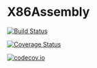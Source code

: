 # X86Assembly

[![Build Status](https://travis-ci.org/Keno/X86Assembly.jl.svg?branch=master)](https://travis-ci.org/Keno/X86Assembly.jl)

[![Coverage Status](https://coveralls.io/repos/Keno/X86Assembly.jl/badge.svg?branch=master&service=github)](https://coveralls.io/github/Keno/X86Assembly.jl?branch=master)

[![codecov.io](http://codecov.io/github/Keno/X86Assembly.jl/coverage.svg?branch=master)](http://codecov.io/github/Keno/X86Assembly.jl?branch=master)

